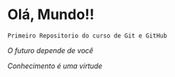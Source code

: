 # Olá, Mundo!!
`Primeiro Repositorio do curso de Git e GitHub`

*O futuro depende de você*

*Conhecimento é uma virtude*
